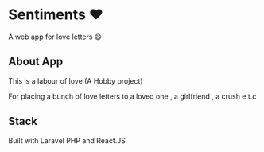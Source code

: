 # Sentiments :heart:
A web app for love letters :smile:

## About App
This is a labour of love  (A Hobby project)

For placing a bunch of love letters to a loved one , a girlfriend , a crush e.t.c 


## Stack
Built with Laravel PHP and React.JS
